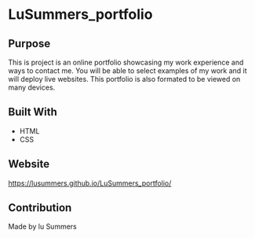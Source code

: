 # LuSummers_portfolio

## Purpose
This is project is an online portfolio showcasing my work experience and ways to contact me. You will be able to select examples of my work and 
it will deploy live websites. This portfolio is also formated to be viewed on many devices. 


## Built With
* HTML
* CSS

## Website
https://lusummers.github.io/LuSummers_portfolio/


## Contribution
Made by lu Summers
